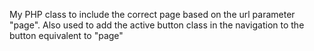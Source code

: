 My PHP class to include the correct page based on the url parameter "page". 
Also used to add the active button class in the navigation to the button equivalent to "page"
